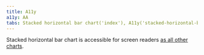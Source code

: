```yaml
---
title: A11y
a11y: AA
tabs: Stacked horizontal bar chart('index'), A11y('stacked-horizontal-bar-a11y'), API('stacked-horizontal-bar-api'), Examples('stacked-horizontal-bar-d3-code'), Changelog('d3-chart-changelog')
---
```


Stacked horizontal bar chart is accessible for screen readers [as all other charts](/data-display/d3-chart/d3-chart-a11y).
